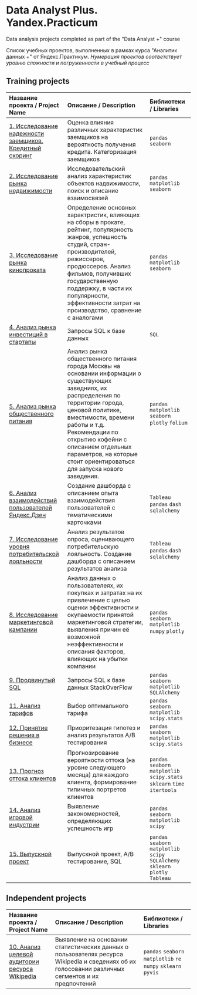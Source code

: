 # Data Analyst Plus. Yandex.Practicum

Data analysis projects completed as part of the "Data Analyst +" course

Список учебных проектов, выполненных в рамках курса "Аналитик данных +" от Яндекс.Практикум. *Нумерация проектов соответствует уровню сложности и погруженности в учебный процесс*

## Training projects

| Название проекта / Project Name     | Описание / Description                       | Библиотеки / Libraries                      |
| :---------------------------------- | :------------------------------------------- |:--------------------------------------------|
|[1. Исследование надежности заемщиков. Кредитный скоринг](https://github.com/shch-b/Practicum.Yandex_DA/tree/main/1%20%D0%9A%D1%80%D0%B5%D0%B4%D0%B8%D1%82%D0%BD%D1%8B%D0%B9%20%D1%81%D0%BA%D0%BE%D1%80%D0%B8%D0%BD%D0%B3) | Оценка влияния различных характеристик заемщиков на вероятность получения кредита. Категоризация заемщиков | `pandas` `seaborn` |
|[2. Исследование рынка недвижимости](https://github.com/shch-b/Practicum.Yandex_DA/tree/main/2%20Real%20estate%20market%20research)| Исследовательский анализ характеристик объектов надвижимости, поиск и описание взаимосвязей |`pandas` `matplotlib` `seaborn`|
|[3. Исследование рынка кинопроката](https://github.com/shch-b/Practicum.Yandex_DA/tree/main/3%20Film%20distribution%20market%20research)| Определение основных характристик, влияющих на сборы в прокате, рейтинг, популярность жанров, успешность студий, стран-производителей, режиссеров, продюссеров. Анализ фильмов, получивших государственную поддержку, в части их популярности, эффективности затрат на производство, сравнение с аналогами | `pandas` `matplotlib` `seaborn` |
|[4. Анализ рынка инвестиций в стартапы](https://github.com/shch-b/Practicum.Yandex_DA/tree/main/4%20Startup%20investment%20market) | Запросы SQL к базе данных | `SQL` |
|[5. Анализ рынка общественного питания](https://github.com/shch-b/Practicum.Yandex_DA/tree/main/5%20Catering%20market%20research) | Анализ рынка общественного питания города Москвы на основании информации о существующих заведниях, их распределения по территории города, ценовой политике, вместимости, времени работы и т.д. Рекомендации по открытию кофейни с описанием отдельных параметров, на которые стоит ориентироваться для запуска нового заведения. | `pandas` `matplotlib` `seaborn` `plotly` `folium` |
|[6. Анализ взаимодействий пользователей Яндекс.Дзен](https://github.com/shch-b/Practicum.Yandex_DA/tree/main/6%20Ya%20Dzen) | Создание дашборда с описанием опыта взаимодействия пользователей с тематическими карточками | `Tableau` `pandas` `dash` `sqlalchemy`|
|[7. Исследование уровня потребительской лояльности](https://github.com/shch-b/Practicum.Yandex_DA/tree/main/7%20NPS) | Анализ результатов опроса, оценивающего потребительскую лояльность. Создание дашборда с описанием результатов анализа| `Tableau` `pandas` `dash` `sqlalchemy`|
|[8. Исследование маркетинговой кампании](https://github.com/shch-b/Practicum.Yandex_DA/tree/main/8%20Marketing%20Campaign%20Research) | Анализ данных о пользователеях, их покупках и затратах на их привлечение с целью оценки эффективности и окупаемости принятой маркетинговой стратегии, выявления причин её возможной неэффективности и описания факторов, влияющих на убытки компании| `pandas` `seaborn` `matplotlib` `numpy` `plotly` |
|[9. Продвинутый SQL](https://github.com/shch-b/Practicum.Yandex_DA/tree/main/9%20StackOverFLow%20(Advanced%20SQL)) | Запросы SQL к базе данных StackOverFlow| `pandas` `seaborn` `matplotlib` `SQLAlchemy`|
|[11. Анализ тарифов](https://github.com/shch-b/Practicum.Yandex_DA/tree/main/11%20Tariff%20analysis) | Выбор оптимального тарифа| `pandas` `seaborn` `matplotlib` `scipy.stats`|
|[12. Принятие решения в бизнесе](https://github.com/shch-b/Practicum.Yandex_DA/tree/main/12%20Business%20desicion%20making) | Приоритезация гипотез и анализ результатов А/В тестирования| `pandas` `seaborn` `matplotlib` `scipy.stats`|
|[13. Прогноз оттока клиентов](https://github.com/shch-b/Practicum.Yandex_DA/tree/main/13%20ML) | Прогнозирование вероятности оттока (на уровне следующего месяца) для каждого клиента, формирование типичных портретов клиентов| `pandas` `seaborn` `matplotlib` `scipy.stats` `sklearn` `time` `itertools`|
|[14. Анализ игровой индустрии](https://github.com/shch-b/Practicum.Yandex_DA/tree/main/14%20Gaming) | Выявление закономерностей, определяющих успешность игр| `pandas` `seaborn` `matplotlib` `scipy`|
|[15. Выпускной проект](https://github.com/shch-b/Practicum.Yandex_DA/tree/main/15%20Graduation%20project) | Выпускной проект, А/В тестирование, SQL| `pandas` `seaborn` `matplotlib` `scipy` `SQLAlchemy` `sklearn` `plotly` `Tableau`|


## Independent projects

| Название проекта / Project Name     | Описание / Description                       | Библиотеки / Libraries                      |
| :---------------------------------- | :------------------------------------------- |:--------------------------------------------|
|[10. Анализ целевой аудитории ресурса Wikipedia](https://github.com/shch-b/Practicum.Yandex_DA/tree/main/10%20Wikipedia%20(workshop)) | Выявление на основании статистических данных о пользователях ресурса Wikipedia и сведениях об их голосовании различных сегментов и их предпочтений| `pandas` `seaborn` `matplotlib` `re` `numpy` `sklearn` `pyvis`|




